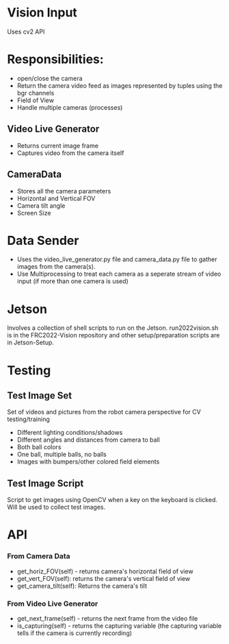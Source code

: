 # Vision Input
Uses cv2 API

# Responsibilities:
* open/close the camera
* Return the camera video feed as images represented by tuples using the bgr channels
* Field of View
* Handle multiple cameras (processes)

## Video Live Generator
* Returns current image frame 
* Captures video from the camera itself

## CameraData
* Stores all the camera parameters
* Horizontal and Vertical FOV
* Camera tilt angle
* Screen Size 

# Data Sender
* Uses the video_live_generator.py file and camera_data.py file to gather images from the camera(s).
* Use Multiprocessing to treat each camera as a seperate stream of video input (if more than one camera is used)

# Jetson

Involves a collection of shell scripts to run on the Jetson. run2022vision.sh is in the FRC2022-Vision repository and other setup/preparation scripts are in Jetson-Setup.

# Testing
## Test Image Set

Set of videos and pictures from the robot camera perspective for CV testing/training

* Different lighting conditions/shadows
* Different angles and distances from camera to ball
* Both ball colors
* One ball, multiple balls, no balls
* Images with bumpers/other colored field elements

## Test Image Script

Script to get images using OpenCV when a key on the keyboard is clicked. Will be used to collect test images.

# API
### From Camera Data
* get_horiz_FOV(self) - returns camera's horizontal field of view
* get_vert_FOV(self): returns the camera's vertical field of view
* get_camera_tilt(self): Returns the camera's tilt

### From Video Live Generator
* get_next_frame(self) - returns the next frame from the video file
* is_capturing(self) - returns the capturing variable (the capturing variable tells if the camera is currently recording)